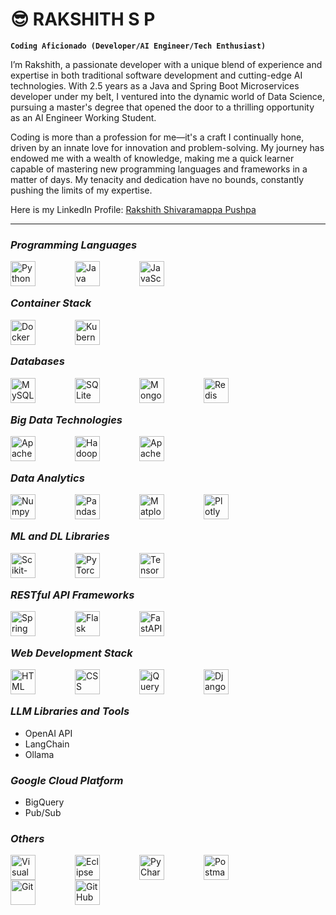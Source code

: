 # 😎 RAKSHITH S P

**`Coding Aficionado (Developer/AI Engineer/Tech Enthusiast)`**

I’m Rakshith, a passionate developer with a unique blend of experience and expertise in both traditional software development and cutting-edge AI technologies. With 2.5 years as a Java and Spring Boot Microservices developer under my belt, I ventured into the dynamic world of Data Science, pursuing a master's degree that opened the door to a thrilling opportunity as an AI Engineer Working Student.

Coding is more than a profession for me—it's a craft I continually hone, driven by an innate love for innovation and problem-solving. My journey has endowed me with a wealth of knowledge, making me a quick learner capable of mastering new programming languages and frameworks in a matter of days. My tenacity and dedication have no bounds, constantly pushing the limits of my expertise.

Here is my LinkedIn Profile: [Rakshith Shivaramappa Pushpa](https://www.linkedin.com/in/rakshith-shivaramappa/)

---

### **_Programming Languages_**

<img align="left" alt="Python" width="40px" style="padding-right:60px;" src="https://cdn.jsdelivr.net/gh/devicons/devicon@latest/icons/python/python-original-wordmark.svg" title="Python"/>
<img align="left" alt="Java" width="40px" style="padding-right:60px;"  src="https://cdn.jsdelivr.net/gh/devicons/devicon@latest/icons/java/java-original-wordmark.svg" title="Java"/>
<img align="left" alt="JavaScript" width="40px" style="padding-right:60px;" src="https://cdn.jsdelivr.net/gh/devicons/devicon@latest/icons/javascript/javascript-original.svg" title="JavaScript"/>

<br><br>

### **_Container Stack_**

<img align="left" alt="Docker" width="40px" style="padding-right:60px;" src="https://cdn.jsdelivr.net/gh/devicons/devicon@latest/icons/docker/docker-original.svg" title="Docker"/>
<img align="left" alt="Kubernetes" width="40px" style="padding-right:60px;" src="https://cdn.jsdelivr.net/gh/devicons/devicon@latest/icons/kubernetes/kubernetes-original.svg" title="Kubernetes"/>

<br><br>

### **_Databases_**

<img align="left" alt="MySQL" width="40px" style="padding-right:60px;" src="https://cdn.jsdelivr.net/gh/devicons/devicon@latest/icons/mysql/mysql-plain-wordmark.svg" title="MySQL"/>
<img align="left" alt="SQLite" width="40px" style="padding-right:60px;" src="https://cdn.jsdelivr.net/gh/devicons/devicon@latest/icons/sqlite/sqlite-original.svg" title="SQLite"/>
<img align="left" alt="MongoDB" width="40px" style="padding-right:60px;" src="https://cdn.jsdelivr.net/gh/devicons/devicon@latest/icons/mongodb/mongodb-plain-wordmark.svg" title="MongoDB"/>
<img align="left" alt="Redis" width="40px" style="padding-right:60px;" src="https://cdn.jsdelivr.net/gh/devicons/devicon@latest/icons/redis/redis-plain-wordmark.svg" title="Redis"/>

<br><br>

### **_Big Data Technologies_**

<img align="left" alt="Apache Spark" width="40px" style="padding-right:60px;" src="https://cdn.jsdelivr.net/gh/devicons/devicon@latest/icons/apachespark/apachespark-original-wordmark.svg" title="Apache Spark"/>
<img align="left" alt="Hadoop" width="40px" style="padding-right:60px;" src="https://cdn.jsdelivr.net/gh/devicons/devicon@latest/icons/hadoop/hadoop-original.svg" title="Hadoop"/>
<img align="left" alt="Apache Kafka" width="40px" style="padding-right:60px;" src="https://cdn.jsdelivr.net/gh/devicons/devicon@latest/icons/apachekafka/apachekafka-original-wordmark.svg" title="Apache Kafka"/>

<br><br>

### **_Data Analytics_**

<img align="left" alt="Numpy" width="40px" style="padding-right:60px;" src="https://cdn.jsdelivr.net/gh/devicons/devicon@latest/icons/numpy/numpy-original.svg" title="Numpy"/>
<img align="left" alt="Pandas" width="40px" style="padding-right:60px;" src="https://cdn.jsdelivr.net/gh/devicons/devicon@latest/icons/pandas/pandas-original-wordmark.svg" title="Pandas"/>
<img align="left" alt="Matplotlib" width="40px" style="padding-right:60px;" src="https://cdn.jsdelivr.net/gh/devicons/devicon@latest/icons/matplotlib/matplotlib-original.svg" title="Matplotlib"/>
<img align="left" alt="Plotly" width="40px" style="padding-right:60px;" src="https://cdn.jsdelivr.net/gh/devicons/devicon@latest/icons/plotly/plotly-original.svg" title="Plotly"/>

<br><br>

### **_ML and DL Libraries_**

<img align="left" alt="Scikit-Learn" width="40px" style="padding-right:60px;" src="https://cdn.jsdelivr.net/gh/devicons/devicon@latest/icons/scikitlearn/scikitlearn-original.svg" title="Scikit-Learn"/>
<img align="left" alt="PyTorch" width="40px" style="padding-right:60px;" src="https://cdn.jsdelivr.net/gh/devicons/devicon@latest/icons/pytorch/pytorch-original.svg" title="PyTorch"/>
<img align="left" alt="TensorFlow" width="40px" style="padding-right:60px;" src="https://cdn.jsdelivr.net/gh/devicons/devicon@latest/icons/tensorflow/tensorflow-original.svg" title="TensorFlow"/>

<br><br>

### **_RESTful API Frameworks_**

<img align="left" alt="Spring Boot" width="40px" style="padding-right:60px;" src="https://cdn.jsdelivr.net/gh/devicons/devicon@latest/icons/spring/spring-original-wordmark.svg" title="Spring Boot"/>
<img align="left" alt="Flask" width="40px" style="padding-right:60px;"  src="https://cdn.jsdelivr.net/gh/devicons/devicon@latest/icons/flask/flask-original.svg" title="Flask"/>
<img align="left" alt="FastAPI" width="40px" style="padding-right:60px;" src="https://cdn.jsdelivr.net/gh/devicons/devicon@latest/icons/fastapi/fastapi-original.svg" title="FastAPI"/>

<br><br>

### **_Web Development Stack_**

<img align="left" alt="HTML" width="40px" style="padding-right:60px;" src="https://cdn.jsdelivr.net/gh/devicons/devicon@latest/icons/html5/html5-plain-wordmark.svg" title="HTML"/>
<img align="left" alt="CSS" width="40px" style="padding-right:60px;" src="https://cdn.jsdelivr.net/gh/devicons/devicon@latest/icons/css3/css3-plain-wordmark.svg" title="CSS"/>
<img align="left" alt="jQuery" width="40px" style="padding-right:60px;" src="https://cdn.jsdelivr.net/gh/devicons/devicon@latest/icons/jquery/jquery-plain-wordmark.svg" title="jQuery"/>
<img align="left" alt="Django" width="40px" style="padding-right:60px;" src="https://cdn.jsdelivr.net/gh/devicons/devicon@latest/icons/django/django-plain.svg" title="Django"/>

<br><br>

### **_LLM Libraries and Tools_**

<div>
<ul>
<li>OpenAI API</li>
<li>LangChain</li>
<li>Ollama</li>
<ul>
</div>

### **_Google Cloud Platform_**

<div>
<ul>
<li>BigQuery</li>
<li>Pub/Sub</li>
<ul>
</div>

### **_Others_**

<img align="left" alt="Visual Studio Code" width="40px" style="padding-right:60px;" src="https://cdn.jsdelivr.net/gh/devicons/devicon@latest/icons/vscode/vscode-original.svg" title="Visual Studio Code"/>
<img align="left" alt="Eclipse IDE" width="40px" style="padding-right:60px;" src="https://cdn.jsdelivr.net/gh/devicons/devicon@latest/icons/eclipse/eclipse-original.svg" title="Eclipse IDE"/>
<img align="left" alt="PyCharm" width="40px" style="padding-right:60px;" src="https://cdn.jsdelivr.net/gh/devicons/devicon@latest/icons/pycharm/pycharm-original.svg" title="PyCharm"/>
<img align="left" alt="Postman" width="40px" style="padding-right:60px;" src="https://cdn.jsdelivr.net/gh/devicons/devicon@latest/icons/postman/postman-original.svg" title="Postman"/>
<img align="left" alt="Git" width="40px" style="padding-right:60px;" src="https://cdn.jsdelivr.net/gh/devicons/devicon@latest/icons/git/git-original.svg" title="Git"/>
<img align="left" alt="GitHub" width="40px" style="padding-right:60px;" src="https://cdn.jsdelivr.net/gh/devicons/devicon@latest/icons/github/github-original.svg" title="GitHub"/>
